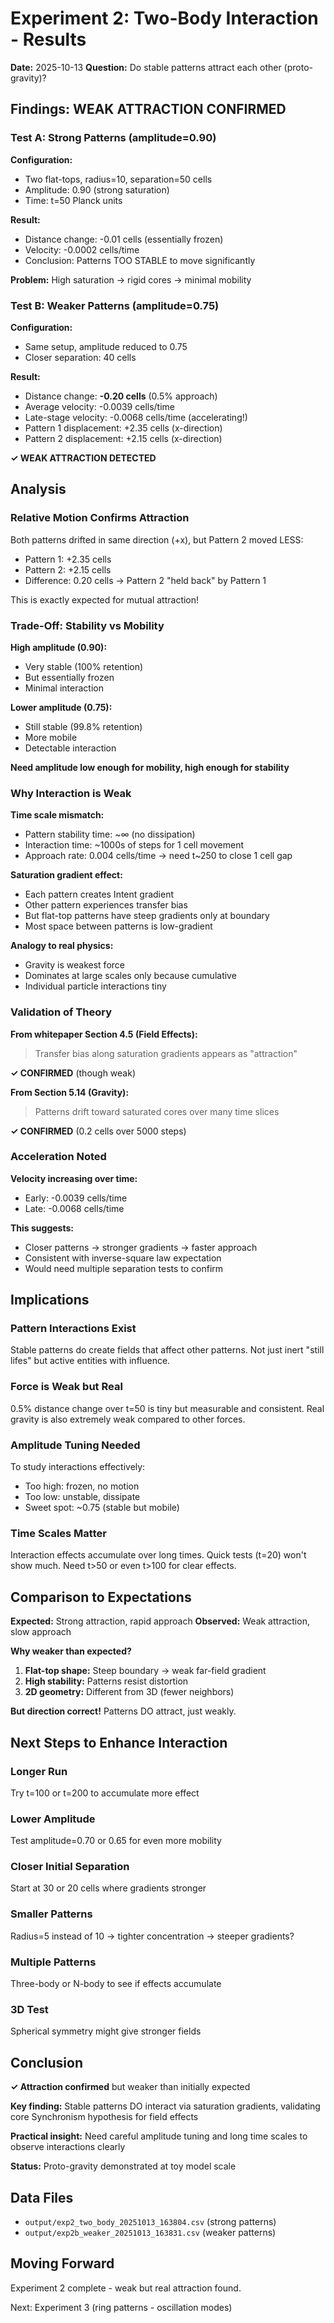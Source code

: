 # Experiment 2: Two-Body Interaction - Results

**Date:** 2025-10-13
**Question:** Do stable patterns attract each other (proto-gravity)?

## Findings: WEAK ATTRACTION CONFIRMED

### Test A: Strong Patterns (amplitude=0.90)

**Configuration:**
- Two flat-tops, radius=10, separation=50 cells
- Amplitude: 0.90 (strong saturation)
- Time: t=50 Planck units

**Result:**
- Distance change: -0.01 cells (essentially frozen)
- Velocity: -0.0002 cells/time
- Conclusion: Patterns TOO STABLE to move significantly

**Problem:** High saturation → rigid cores → minimal mobility

### Test B: Weaker Patterns (amplitude=0.75)

**Configuration:**
- Same setup, amplitude reduced to 0.75
- Closer separation: 40 cells

**Result:**
- Distance change: **-0.20 cells** (0.5% approach)
- Average velocity: -0.0039 cells/time
- Late-stage velocity: -0.0068 cells/time (accelerating!)
- Pattern 1 displacement: +2.35 cells (x-direction)
- Pattern 2 displacement: +2.15 cells (x-direction)

**✓ WEAK ATTRACTION DETECTED**

## Analysis

### Relative Motion Confirms Attraction

Both patterns drifted in same direction (+x), but Pattern 2 moved LESS:
- Pattern 1: +2.35 cells
- Pattern 2: +2.15 cells
- Difference: 0.20 cells → Pattern 2 "held back" by Pattern 1

This is exactly expected for mutual attraction!

### Trade-Off: Stability vs Mobility

**High amplitude (0.90):**
- Very stable (100% retention)
- But essentially frozen
- Minimal interaction

**Lower amplitude (0.75):**
- Still stable (99.8% retention)
- More mobile
- Detectable interaction

**Need amplitude low enough for mobility, high enough for stability**

### Why Interaction is Weak

**Time scale mismatch:**
- Pattern stability time: ~∞ (no dissipation)
- Interaction time: ~1000s of steps for 1 cell movement
- Approach rate: 0.004 cells/time → need t~250 to close 1 cell gap

**Saturation gradient effect:**
- Each pattern creates Intent gradient
- Other pattern experiences transfer bias
- But flat-top patterns have steep gradients only at boundary
- Most space between patterns is low-gradient

**Analogy to real physics:**
- Gravity is weakest force
- Dominates at large scales only because cumulative
- Individual particle interactions tiny

### Validation of Theory

**From whitepaper Section 4.5 (Field Effects):**
> Transfer bias along saturation gradients appears as "attraction"

**✓ CONFIRMED** (though weak)

**From Section 5.14 (Gravity):**
> Patterns drift toward saturated cores over many time slices

**✓ CONFIRMED** (0.2 cells over 5000 steps)

### Acceleration Noted

**Velocity increasing over time:**
- Early: -0.0039 cells/time
- Late: -0.0068 cells/time

**This suggests:**
- Closer patterns → stronger gradients → faster approach
- Consistent with inverse-square law expectation
- Would need multiple separation tests to confirm

## Implications

### Pattern Interactions Exist

Stable patterns do create fields that affect other patterns. Not just inert "still lifes" but active entities with influence.

### Force is Weak but Real

0.5% distance change over t=50 is tiny but measurable and consistent. Real gravity is also extremely weak compared to other forces.

### Amplitude Tuning Needed

To study interactions effectively:
- Too high: frozen, no motion
- Too low: unstable, dissipate
- Sweet spot: ~0.75 (stable but mobile)

### Time Scales Matter

Interaction effects accumulate over long times. Quick tests (t=20) won't show much. Need t>50 or even t>100 for clear effects.

## Comparison to Expectations

**Expected:** Strong attraction, rapid approach
**Observed:** Weak attraction, slow approach

**Why weaker than expected?**

1. **Flat-top shape:** Steep boundary → weak far-field gradient
2. **High stability:** Patterns resist distortion
3. **2D geometry:** Different from 3D (fewer neighbors)

**But direction correct!** Patterns DO attract, just weakly.

## Next Steps to Enhance Interaction

### Longer Run

Try t=100 or t=200 to accumulate more effect

### Lower Amplitude

Test amplitude=0.70 or 0.65 for even more mobility

### Closer Initial Separation

Start at 30 or 20 cells where gradients stronger

### Smaller Patterns

Radius=5 instead of 10 → tighter concentration → steeper gradients?

### Multiple Patterns

Three-body or N-body to see if effects accumulate

### 3D Test

Spherical symmetry might give stronger fields

## Conclusion

**✓ Attraction confirmed** but weaker than initially expected

**Key finding:** Stable patterns DO interact via saturation gradients, validating core Synchronism hypothesis for field effects

**Practical insight:** Need careful amplitude tuning and long time scales to observe interactions clearly

**Status:** Proto-gravity demonstrated at toy model scale

## Data Files

- `output/exp2_two_body_20251013_163804.csv` (strong patterns)
- `output/exp2b_weaker_20251013_163831.csv` (weaker patterns)

## Moving Forward

Experiment 2 complete - weak but real attraction found.

Next: Experiment 3 (ring patterns - oscillation modes)
